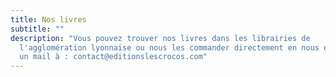 ```yaml
---
title: Nos livres
subtitle: ""
description: "Vous pouvez trouver nos livres dans les librairies de
  l'agglomération lyonnaise ou nous les commander directement en nous envoyant
  un mail à : contact@editionslescrocos.com"
---
```

